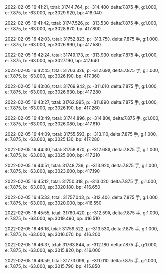 2022-02-05 16:41:21, total: 31744.764, p: -314.400, delta:7.875 手, g:1.000, e: 7.875, b: -63.000, ep: 3029.920, bp: 418.040

2022-02-05 16:41:42, total: 31747.526, p: -313.530, delta:7.875 手, g:1.000, e: 7.875, b: -63.000, ep: 3028.870, bp: 417.800

2022-02-05 16:42:03, total: 31752.823, p: -313.750, delta:7.875 手, g:1.000, e: 7.875, b: -63.000, ep: 3026.890, bp: 417.580

2022-02-05 16:42:24, total: 31749.173, p: -313.930, delta:7.875 手, g:1.000, e: 7.875, b: -63.000, ep: 3027.190, bp: 417.640

2022-02-05 16:42:45, total: 31763.326, p: -312.690, delta:7.875 手, g:1.000, e: 7.875, b: -63.000, ep: 3026.190, bp: 417.360

2022-02-05 16:43:06, total: 31769.942, p: -311.610, delta:7.875 手, g:1.000, e: 7.875, b: -63.000, ep: 3026.630, bp: 417.280

2022-02-05 16:43:27, total: 31762.995, p: -311.890, delta:7.875 手, g:1.000, e: 7.875, b: -63.000, ep: 3026.190, bp: 417.260

2022-02-05 16:43:49, total: 31744.896, p: -314.800, delta:7.875 手, g:1.000, e: 7.875, b: -63.000, ep: 3026.080, bp: 417.610

2022-02-05 16:44:09, total: 31755.593, p: -313.110, delta:7.875 手, g:1.000, e: 7.875, b: -63.000, ep: 3025.130, bp: 417.280

2022-02-05 16:44:30, total: 31758.870, p: -312.680, delta:7.875 手, g:1.000, e: 7.875, b: -63.000, ep: 3025.000, bp: 417.210

2022-02-05 16:44:51, total: 31748.739, p: -313.920, delta:7.875 手, g:1.000, e: 7.875, b: -63.000, ep: 3023.600, bp: 417.190

2022-02-05 16:45:12, total: 31750.318, p: -313.020, delta:7.875 手, g:1.000, e: 7.875, b: -63.000, ep: 3020.180, bp: 416.650

2022-02-05 16:45:33, total: 31757.043, p: -312.400, delta:7.875 手, g:1.000, e: 7.875, b: -63.000, ep: 3020.000, bp: 416.550

2022-02-05 16:45:55, total: 31760.420, p: -312.590, delta:7.875 手, g:1.000, e: 7.875, b: -63.000, ep: 3019.490, bp: 416.510

2022-02-05 16:46:16, total: 31759.522, p: -313.530, delta:7.875 手, g:1.000, e: 7.875, b: -63.000, ep: 3016.070, bp: 416.200

2022-02-05 16:46:37, total: 31763.844, p: -312.180, delta:7.875 手, g:1.000, e: 7.875, b: -63.000, ep: 3015.820, bp: 416.000

2022-02-05 16:46:59, total: 31773.099, p: -311.010, delta:7.875 手, g:1.000, e: 7.875, b: -63.000, ep: 3015.790, bp: 415.850